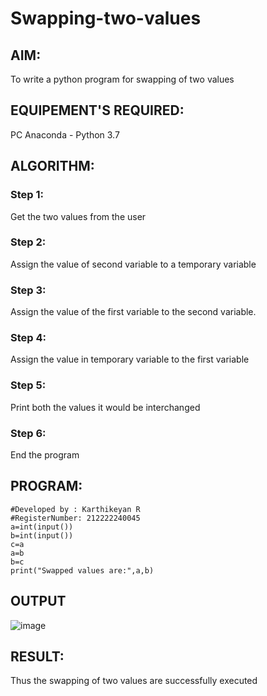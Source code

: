 # Swapping-two-values
## AIM:
To write a python program for swapping of two values
## EQUIPEMENT'S REQUIRED: 
PC
Anaconda - Python 3.7
## ALGORITHM: 
### Step 1:
Get the two values from the user
### Step 2: 
Assign the value of second variable to a temporary variable 
### Step 3: 
Assign the value of the first variable to the second variable.
### Step 4:  
Assign the value in temporary variable to the first variable
### Step 5: 
Print both the values it would be interchanged
### Step 6: 
End the program
## PROGRAM:
```
#Developed by : Karthikeyan R
#RegisterNumber: 212222240045
a=int(input())
b=int(input())
c=a
a=b
b=c
print("Swapped values are:",a,b)
```
## OUTPUT
![image](https://github.com/karthikeyan-R16/Swapping-two-values/assets/119421232/b697e88d-4d2a-4442-9e13-bd01e40b461e)



## RESULT:
Thus the swapping of two values are successfully executed




